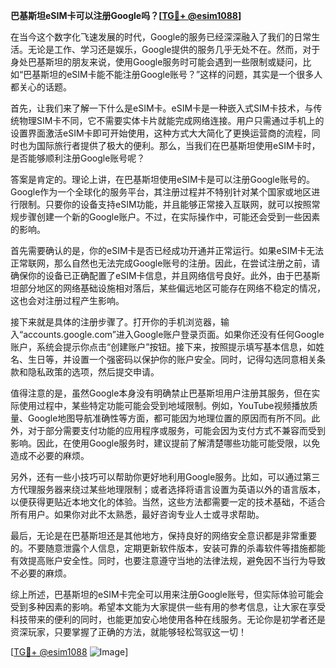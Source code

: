 **巴基斯坦eSIM卡可以注册Google吗？[[TG💪+ @esim1088](https://t.me/s/esim1088)]**

在当今这个数字化飞速发展的时代，Google的服务已经深深融入了我们的日常生活。无论是工作、学习还是娱乐，Google提供的服务几乎无处不在。然而，对于身处巴基斯坦的朋友来说，使用Google服务时可能会遇到一些限制或疑问，比如“巴基斯坦的eSIM卡能不能注册Google账号？”这样的问题，其实是一个很多人都关心的话题。

首先，让我们来了解一下什么是eSIM卡。eSIM卡是一种嵌入式SIM卡技术，与传统物理SIM卡不同，它不需要实体卡片就能完成网络连接。用户只需通过手机上的设置界面激活eSIM卡即可开始使用，这种方式大大简化了更换运营商的流程，同时也为国际旅行者提供了极大的便利。那么，当我们在巴基斯坦使用eSIM卡时，是否能够顺利注册Google账号呢？

答案是肯定的。理论上讲，在巴基斯坦使用eSIM卡是可以注册Google账号的。Google作为一个全球化的服务平台，其注册过程并不特别针对某个国家或地区进行限制。只要你的设备支持eSIM功能，并且能够正常接入互联网，就可以按照常规步骤创建一个新的Google账户。不过，在实际操作中，可能还会受到一些因素的影响。

首先需要确认的是，你的eSIM卡是否已经成功开通并正常运行。如果eSIM卡无法正常联网，那么自然也无法完成Google账号的注册。因此，在尝试注册之前，请确保你的设备已正确配置了eSIM卡信息，并且网络信号良好。此外，由于巴基斯坦部分地区的网络基础设施相对落后，某些偏远地区可能存在网络不稳定的情况，这也会对注册过程产生影响。

接下来就是具体的注册步骤了。打开你的手机浏览器，输入“accounts.google.com”进入Google账户登录页面。如果你还没有任何Google账户，系统会提示你点击“创建账户”按钮。接下来，按照提示填写基本信息，如姓名、生日等，并设置一个强密码以保护你的账户安全。同时，记得勾选同意相关条款和隐私政策的选项，然后提交申请。

值得注意的是，虽然Google本身没有明确禁止巴基斯坦用户注册其服务，但在实际使用过程中，某些特定功能可能会受到地域限制。例如，YouTube视频播放质量、Google地图导航准确性等方面，都可能因为地理位置的原因而有所不同。此外，对于部分需要支付功能的应用程序或服务，可能会因为支付方式不兼容而受到影响。因此，在使用Google服务时，建议提前了解清楚哪些功能可能受限，以免造成不必要的麻烦。

另外，还有一些小技巧可以帮助你更好地利用Google服务。比如，可以通过第三方代理服务器来绕过某些地理限制；或者选择将语言设置为英语以外的语言版本，以便获得更贴近本地文化的体验。当然，这些方法都需要一定的技术基础，不适合所有用户。如果你对此不太熟悉，最好咨询专业人士或寻求帮助。

最后，无论是在巴基斯坦还是其他地方，保持良好的网络安全意识都是非常重要的。不要随意泄露个人信息，定期更新软件版本，安装可靠的杀毒软件等措施都能有效提高账户安全性。同时，也要注意遵守当地的法律法规，避免因不当行为导致不必要的麻烦。

综上所述，巴基斯坦的eSIM卡完全可以用来注册Google账号，但实际体验可能会受到多种因素的影响。希望本文能为大家提供一些有用的参考信息，让大家在享受科技带来的便利的同时，也能更加安心地使用各种在线服务。无论你是初学者还是资深玩家，只要掌握了正确的方法，就能够轻松驾驭这一切！

[[TG💪+ @esim1088](https://t.me/s/esim1088) ![Image](https://i.postimg.cc/4NQfJmqS/Snipaste-2025-05-13-00-14-12.png)]
